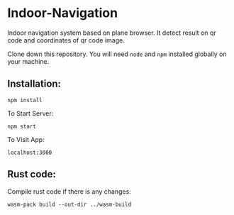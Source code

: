 # Indoor-Navigation

Indoor navigation system based on plane browser. It detect result on qr code and coordinates of qr code image.

Clone down this repository. You will need `node` and `npm` installed globally on your machine.

## Installation:

`npm install`

To Start Server:

`npm start`

To Visit App:

`localhost:3000`

## Rust code:

Compile rust code if there is any changes:

`wasm-pack build --out-dir ../wasm-build`
